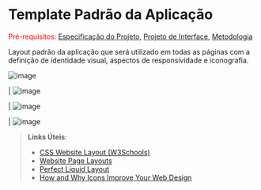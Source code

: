 # Template Padrão da Aplicação

<span style="color:red">Pré-requisitos: <a href="2-Especificação do Projeto.md"> Especificação do Projeto</a></span>, <a href="3-Projeto de Interface.md"> Projeto de Interface</a>, <a href="4-Metodologia.md"> Metodologia</a>

Layout padrão da aplicação que será utilizado em todas as páginas com a definição de identidade visual, aspectos de responsividade e iconografia.

![image](https://github.com/Ricardo-alencar65/showDoPobrao/assets/102127366/6021e4c3-7cdc-4af9-ad81-0c14dcbd787e)

|
![image](https://github.com/Ricardo-alencar65/showDoPobrao/assets/102127366/a170384d-15eb-47e5-bdc6-84c065f03e0f)

|
![image](https://github.com/Ricardo-alencar65/showDoPobrao/assets/102127366/5b7f3f72-e6f9-4b75-9ccd-14ad3a3e9b57)

|
![image](https://github.com/Ricardo-alencar65/showDoPobrao/assets/102127366/7efa6bab-109e-4815-94b6-0facb75b3f14)



> **Links Úteis**:
>
> - [CSS Website Layout (W3Schools)](https://www.w3schools.com/css/css_website_layout.asp)
> - [Website Page Layouts](http://www.cellbiol.com/bioinformatics_web_development/chapter-3-your-first-web-page-learning-html-and-css/website-page-layouts/)
> - [Perfect Liquid Layout](https://matthewjamestaylor.com/perfect-liquid-layouts)
> - [How and Why Icons Improve Your Web Design](https://usabilla.com/blog/how-and-why-icons-improve-you-web-design/)
